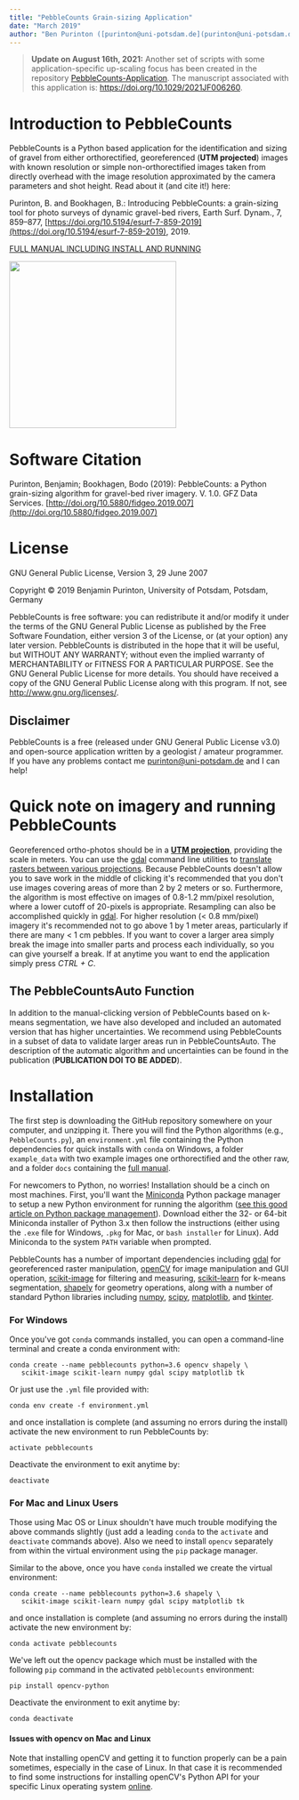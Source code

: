 ```yaml
---
title: "PebbleCounts Grain-sizing Application"
date: "March 2019"
author: "Ben Purinton ([purinton@uni-potsdam.de](purinton@uni-potsdam.de))"
---
```


> **Update on August 16th, 2021:** Another set of scripts with some application-specific up-scaling focus has been created in the repository [PebbleCounts-Application](https://github.com/UP-RS-ESP/PebbleCounts-Application). The manuscript associated with this application is: https://doi.org/10.1029/2021JF006260.

# Introduction to PebbleCounts
PebbleCounts is a Python based application for the identification and sizing of gravel from either orthorectified, georeferenced (**UTM projected**) images with known resolution or simple non-orthorectified images taken from directly overhead with the image resolution approximated by the camera parameters and shot height. Read about it (and cite it!) here:

Purinton, B. and Bookhagen, B.: Introducing PebbleCounts: a grain-sizing tool for photo surveys of dynamic gravel-bed rivers, Earth Surf. Dynam., 7, 859–877, [https://doi.org/10.5194/esurf-7-859-2019](https://doi.org/10.5194/esurf-7-859-2019), 2019.

[FULL MANUAL INCLUDING INSTALL AND RUNNING](docs/PebbleCounts_Manual.pdf)

<img src="docs/figs/logo.png" width="300px" >

# Software Citation
Purinton, Benjamin; Bookhagen, Bodo (2019): PebbleCounts: a Python grain-sizing algorithm for gravel-bed river imagery. V. 1.0. GFZ Data Services. [http://doi.org/10.5880/fidgeo.2019.007](http://doi.org/10.5880/fidgeo.2019.007)

# License
GNU General Public License, Version 3, 29 June 2007

Copyright © 2019 Benjamin Purinton, University of Potsdam, Potsdam, Germany

PebbleCounts is free software: you can redistribute it and/or modify it under the terms of the GNU General Public License as published by the Free Software Foundation, either version 3 of the License, or (at your option) any later version. PebbleCounts is distributed in the hope that it will be useful, but WITHOUT ANY WARRANTY; without even the implied warranty of MERCHANTABILITY or FITNESS FOR A PARTICULAR PURPOSE. See the GNU General Public License for more details. You should have received a copy of the GNU General Public License along with this program. If not, see http://www.gnu.org/licenses/.

## Disclaimer
PebbleCounts is a free (released under GNU General Public License v3.0) and open-source application written by a geologist / amateur programmer. If you have any problems contact me [purinton@uni-potsdam.de](purinton@uni-potsdam.de) and I can help!

# Quick note on imagery and running PebbleCounts
Georeferenced ortho-photos should be in a [**UTM projection**](https://en.wikipedia.org/wiki/Universal_Transverse_Mercator_coordinate_system), providing the scale in meters. You can use the [gdal](https://www.gdal.org/) command line utilities to [translate rasters between various projections](https://www.nceas.ucsb.edu/scicomp/recipes/gdal-reproject). Because PebbleCounts doesn't allow you to save work in the middle of clicking it's recommended that you don't use images covering areas of more than 2 by 2 meters or so. Furthermore, the algorithm is most effective on images of 0.8-1.2 mm/pixel resolution, where a lower cutoff of 20-pixels is appropriate. Resampling can also be accomplished quickly in [gdal](https://www.gdal.org/). For higher resolution (< 0.8 mm/pixel) imagery it's recommended not to go above 1 by 1 meter areas, particularly if there are many < 1 cm pebbles. If you want to cover a larger area simply break the image into smaller parts and process each individually, so you can give yourself a break. If at anytime you want to end the application simply press *CTRL + C*.

## The PebbleCountsAuto Function
In addition to the manual-clicking version of PebbleCounts based on k-means segmentation, we have also developed and included an automated version that has higher uncertainties. We recommend using PebbleCounts in a subset of data to validate larger areas run in PebbleCountsAuto. The description of the automatic algorithm and uncertainties can be found in the publication (**PUBLICATION DOI TO BE ADDED**).

# Installation
The first step is downloading the GitHub repository somewhere on your computer, and unzipping it. There you will find the Python algorithms (e.g., `PebbleCounts.py`), an `environment.yml` file containing the Python dependencies for quick installs with `conda` on Windows, a folder `example_data` with two example images one orthorectified and the other raw, and a folder `docs` containing the [full manual](docs/PebbleCounts_Manual.pdf).

For newcomers to Python, no worries! Installation should be a cinch on most machines. First, you'll want the [Miniconda](https://conda.io/miniconda.html) Python package manager to setup a new Python environment for running the algorithm ([see this good article on Python package management](https://medium.freecodecamp.org/why-you-need-python-environments-and-how-to-manage-them-with-conda-85f155f4353c)). Download either the 32- or 64-bit Miniconda installer of Python 3.x then follow the instructions (either using the `.exe` file for Windows, `.pkg` for Mac, or `bash installer` for Linux). Add Miniconda to the system `PATH` variable when prompted.

PebbleCounts has a number of important dependencies including [gdal](https://www.gdal.org/) for georeferenced raster manipulation, [openCV](https://opencv.org/) for image manipulation and GUI operation, [scikit-image](https://scikit-image.org/) for filtering and measuring, [scikit-learn](https://scikit-learn.org/stable/) for k-means segmentation, [shapely](https://shapely.readthedocs.io/en/latest/) for geometry operations, along with a number of standard Python libraries including [numpy](http://www.numpy.org/), [scipy](https://www.scipy.org/), [matplotlib](https://matplotlib.org/), and [tkinter](https://wiki.python.org/moin/TkInter).

### For Windows
Once you've got `conda` commands installed, you can open a command-line terminal and create a conda environment with:
```
conda create --name pebblecounts python=3.6 opencv shapely \
   scikit-image scikit-learn numpy gdal scipy matplotlib tk
```
Or just use the `.yml` file provided with:
```
conda env create -f environment.yml
```
and once installation is complete (and assuming no errors during the install) activate the new environment to run PebbleCounts by:
```
activate pebblecounts
```
Deactivate the environment to exit anytime by:
```
deactivate
```

### For Mac and Linux Users
Those using Mac OS or Linux shouldn't have much trouble modifying the above commands slightly (just add a leading `conda` to the `activate` and `deactivate` commands above). Also we need to install `opencv` separately from within the virtual environment using the `pip` package manager.

Similar to the above, once you have `conda` installed we create the virtual environment:
```
conda create --name pebblecounts python=3.6 shapely \
   scikit-image scikit-learn numpy gdal scipy matplotlib tk
```
and once installation is complete (and assuming no errors during the install) activate the new environment by:
```
conda activate pebblecounts
```
We've left out the opencv package which must be installed with the following `pip` command in the activated `pebblecounts` environment:
```
pip install opencv-python
```
Deactivate the environment to exit anytime by:
```
conda deactivate
```

#### Issues with opencv on Mac and Linux
Note that installing openCV and getting it to function properly can be a pain sometimes, especially in the case of Linux. In that case it is recommended to find some instructions for installing openCV's Python API for your specific Linux operating system [online](https://www.pyimagesearch.com/2018/05/28/ubuntu-18-04-how-to-install-opencv/).
